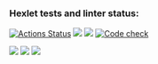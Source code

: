 ### Hexlet tests and linter status:
[![Actions Status](https://github.com/seeu359/python-project-lvl2/workflows/hexlet-check/badge.svg)](https://github.com/seeu359/python-project-lvl2/actions)
<a href="https://codeclimate.com/github/seeu359/python-project-lvl2/maintainability"><img src="https://api.codeclimate.com/v1/badges/592c10dfa0e8e72e5fea/maintainability" /></a>
<a href="https://codeclimate.com/github/seeu359/python-project-lvl2/test_coverage"><img src="https://api.codeclimate.com/v1/badges/592c10dfa0e8e72e5fea/test_coverage" /></a>
[![Code check](https://github.com/seeu359/python-project-lvl2/actions/workflows/lint_and_pytest_checks.yml/badge.svg)](https://github.com/seeu359/python-project-lvl2/actions/workflows/lint_and_pytest_checks.yml)

<a href="https://asciinema.org/a/511274" target="_blank"><img src="https://asciinema.org/a/511274.svg" /></a>
<a href="https://asciinema.org/a/511276" target="_blank"><img src="https://asciinema.org/a/511276.svg" /></a>
<a href="https://asciinema.org/a/512623" target="_blank"><img src="https://asciinema.org/a/512623.svg" /></a>